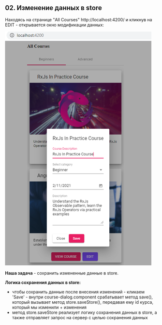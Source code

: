 ## 02. Изменение данных в store

Находясь на странице "All Courses" http://localhost:4200/ и кликнув на EDIT - открывается окно модификации данных:

![](./imgs/02.1.png)

**Наша задача** - сохранить измененные данные в store.

**Логика сохранения данных в store:**
- чтобы сохранить данные после внесения изменений - кликаем 'Save' - внутри course-dialog.component срабатывает метод save(), который вызывает метод store.saveStore(), передавая ему id курса, который мы изменили + изменения
- метод store.saveStore реализует логику сохранения данных в store, а также отправляет запрос на сервер с целью сохранения данных
